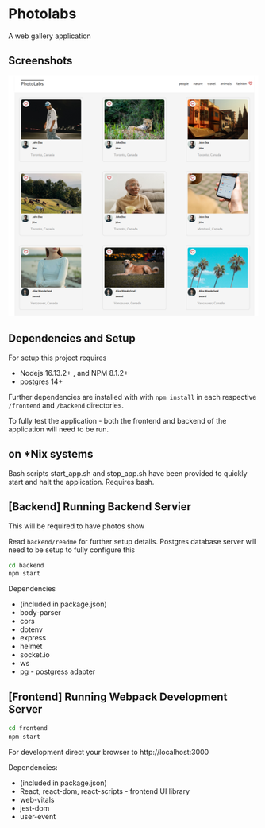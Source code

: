 # Photolabs

A web gallery application 

## Screenshots

!["Homepage Example"](frontend/doc/screenshot.png)

## Dependencies and Setup

For setup this project requires
- Nodejs 16.13.2+ , and NPM 8.1.2+
- postgres 14+

Further dependencies are installed with 
 with `npm install` in each respective `/frontend` and `/backend` directories.

To fully test the application - both the frontend and backend of the 
application will need to be run.

## on *Nix systems

Bash scripts start_app.sh and stop_app.sh have been provided 
to quickly start and halt the application. 
Requires bash.

## [Backend] Running Backend Servier

This will be required to have photos show 

Read `backend/readme` for further setup details.
Postgres database server will need to be setup to fully configure this

```sh
cd backend
npm start
```

Dependencies
- (included in package.json)
- body-parser
- cors 
- dotenv
- express 
- helmet
- socket.io
- ws
- pg    - postgress adapter

## [Frontend] Running Webpack Development Server

```sh
cd frontend
npm start
```

For development direct your browser to http://localhost:3000

Dependencies:
- (included in package.json)
- React, react-dom, react-scripts - frontend UI library
- web-vitals
- jest-dom
- user-event


